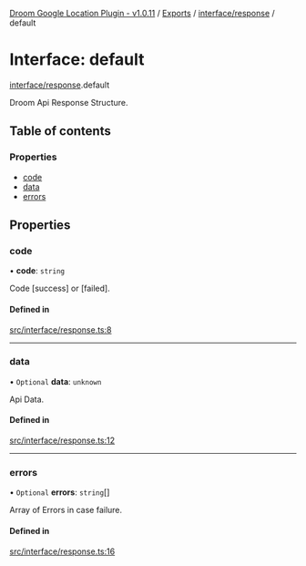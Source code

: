 [Droom Google Location Plugin - v1.0.11](../README.md) / [Exports](../modules.md) / [interface/response](../modules/interface_response.md) / default

# Interface: default

[interface/response](../modules/interface_response.md).default

Droom Api Response Structure.

## Table of contents

### Properties

- [code](interface_response.default.md#code)
- [data](interface_response.default.md#data)
- [errors](interface_response.default.md#errors)

## Properties

### code

• **code**: `string`

Code [success] or [failed].

#### Defined in

[src/interface/response.ts:8](https://github.com/hitendrarao/location/blob/4dc7506/src/interface/response.ts#L8)

___

### data

• `Optional` **data**: `unknown`

Api Data.

#### Defined in

[src/interface/response.ts:12](https://github.com/hitendrarao/location/blob/4dc7506/src/interface/response.ts#L12)

___

### errors

• `Optional` **errors**: `string`[]

Array of Errors in case failure.

#### Defined in

[src/interface/response.ts:16](https://github.com/hitendrarao/location/blob/4dc7506/src/interface/response.ts#L16)
